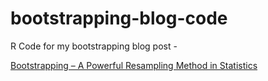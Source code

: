 # bootstrapping-blog-code

R Code for my bootstrapping blog post - 

[Bootstrapping – A Powerful Resampling Method in Statistics](https://yashuseth.wordpress.com/2017/12/02/bootstrapping-a-resampling-method-in-statistics/)